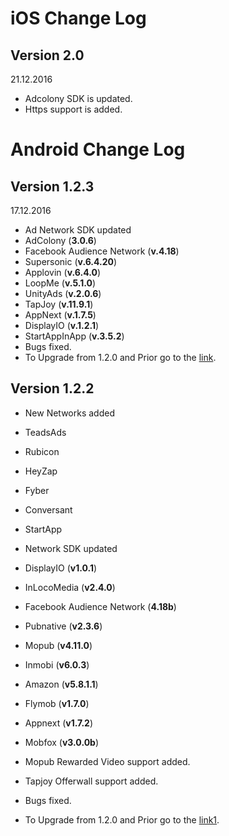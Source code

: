 # iOS Change Log
## Version 2.0
21.12.2016 
* Adcolony SDK is updated.
* Https support is added.

# Android Change Log
## Version 1.2.3
17.12.2016
* Ad Network SDK updated
 * AdColony (**3.0.6**)
 * Facebook Audience Network (**v.4.18**)
 * Supersonic (**v.6.4.20**)
 * Applovin (**v.6.4.0**)
 * LoopMe (**v.5.1.0**)
 * UnityAds (**v.2.0.6**)
 * TapJoy (**v.11.9.1**)
 * AppNext (**v.1.7.5**)
 * DisplayIO (**v.1.2.1**)
 * StartAppInApp (**v.3.5.2**)
* Bugs fixed.
* To Upgrade from 1.2.0 and Prior go to the [link].

[link]: https://github.com/admost/AMR/blob/master/Android_Integration/version_1.2.3/README.md

## Version 1.2.2
* New Networks added
 * TeadsAds
 * Rubicon
 * HeyZap
 * Fyber
 * Conversant
 * StartApp

* Network SDK updated
 * DisplayIO (**v1.0.1**)
 * InLocoMedia (**v2.4.0**)
 * Facebook Audience Network (**4.18b**)
 * Pubnative (**v2.3.6**)
 * Mopub (**v4.11.0**)
 * Inmobi (**v6.0.3**)
 * Amazon (**v5.8.1.1**)
 * Flymob (**v1.7.0**)
 * Appnext (**v1.7.2**)
 * Mobfox (**v3.0.0b**)

* Mopub Rewarded Video support added.
* Tapjoy Offerwall support added.
* Bugs fixed.
* To Upgrade from 1.2.0 and Prior go to the [link1].

[link1]: https://github.com/admost/AMR/tree/master/Android_Integration/version_1.2.2#upgrading-from-120-and-prior
